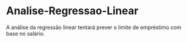 # Analise-Regressao-Linear
A análise da regressão linear tentará prever o limite de empréstimo com base no salário.

